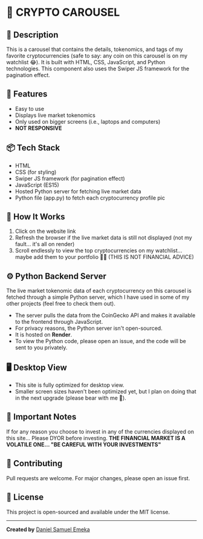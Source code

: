 # 📌 CRYPTO CAROUSEL

## 📝 Description

This is a carousel that contains the details, tokenomics, and tags of my favorite cryptocurrencies (safe to say: any coin on this carousel is on my watchlist 😂). It is built with HTML, CSS, JavaScript, and Python technologies. This component also uses the Swiper JS framework for the pagination effect.

## 🚀 Features

- Easy to use
- Displays live market tokenomics
- Only used on bigger screens (i.e., laptops and computers)
- **NOT RESPONSIVE**

## 📦 Tech Stack

- HTML
- CSS (for styling)
- Swiper JS framework (for pagination effect)
- JavaScript (ES15)
- Hosted Python server for fetching live market data
- Python file (app.py) to fetch each cryptocurrency profile pic

## 🔧 How It Works

1. Click on the website link
2. Refresh the browser if the live market data is still not displayed (not my fault... it's all on render)
3. Scroll endlessly to view the top cryptocurrencies on my watchlist... maybe add them to your portfolio 🤑🤝 (THIS IS NOT FINANCIAL ADVICE)

## ⚙️ Python Backend Server

The live market tokenomic data of each cryptocurrency on this carousel is fetched through a simple Python server, which I have used in some of my other projects (feel free to check them out).

- The server pulls the data from the CoinGecko API and makes it available to the frontend through JavaScript.
- For privacy reasons, the Python server isn't open-sourced.
- It is hosted on **Render**.
- To view the Python code, please open an issue, and the code will be sent to you privately.

## 🖥️ Desktop View

- This site is fully optimized for desktop view.
- Smaller screen sizes haven't been optimized yet, but I plan on doing that in the next upgrade (please bear with me 🙏).

## 🛑 Important Notes

If for any reason you choose to invest in any of the currencies displayed on this site... Please DYOR before investing. **THE FINANCIAL MARKET IS A VOLATILE ONE... "BE CAREFUL WITH YOUR INVESTMENTS"**

## 🤝 Contributing

Pull requests are welcome. For major changes, please open an issue first.

## 📄 License

This project is open-sourced and available under the MIT license.

---

**Created by** [Daniel Samuel Emeka](https://github.com/mindfulmellow)
